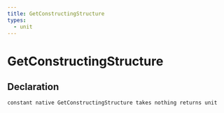 ```yaml
---
title: GetConstructingStructure
types:
  - unit
---
```


# GetConstructingStructure

## Declaration

```jass
constant native GetConstructingStructure takes nothing returns unit
```
